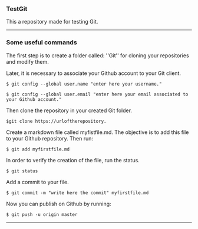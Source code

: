 ### TestGit
This a repository made for testing Git. 

-----

### Some useful commands 

The first step is to create a folder called: ''Git'' for cloning your repositories and modify them. 

Later, it is necessary to associate your Github account to your Git client. 

`$ git config --global user.name "enter here your username."`

`$ git config --global user.email "enter here your email associated to your Github account."`

Then clone the repository in your created Git folder.

`$git clone https://urloftherepository.`

Create a markdown file called myfistfile.md. The objective is to add this file to your Github repository. Then run:

`$ git add myfirstfile.md`

In order to verify the creation of the file, run the status.

`$ git status`

Add a commit to your file.

`$ git commit -m "write here the commit" myfirstfile.md`

Now you can publish on Github by running:

`$ git push -u origin master`

-----
